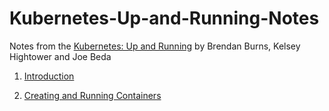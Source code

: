# Kubernetes-Up-and-Running-Notes

Notes from the [Kubernetes: Up and Running](http://shop.oreilly.com/product/0636920043874.do) by Brendan Burns, Kelsey Hightower and Joe Beda

1. [Introduction](https://github.com/rusrushal13/Kubernetes-Up-and-Running-Notes/blob/master/Chapter1.md)

2. [Creating and Running Containers](https://github.com/rusrushal13/Kubernetes-Up-and-Running-Notes/blob/master/Chapter2.md)